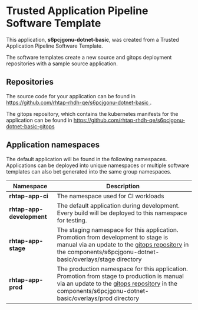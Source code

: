 # Trusted Application Pipeline Software Template

This application, **s6pcjgonu-dotnet-basic**, was created from a Trusted Application Pipeline Software Template.

The software templates create a new source and gitops deployment repositories with a sample source application. 

## Repositories

The source code for your application can be found in [https://github.com/rhtap-rhdh-qe/s6pcjgonu-dotnet-basic ](https://github.com/rhtap-rhdh-qe/s6pcjgonu-dotnet-basic ).
 
The gitops repository, which contains the kubernetes manifests for the application can be found in 
[https://github.com/rhtap-rhdh-qe/s6pcjgonu-dotnet-basic-gitops ](https://github.com/rhtap-rhdh-qe/s6pcjgonu-dotnet-basic-gitops ) 

## Application namespaces 

The default application will be found in the following namespaces. Applications can be deployed into unique namespaces or multiple software templates can also bet generated into the same group namespaces.  

|  Namespace   |  Description   |  
| -------- | -------- |
| **rhtap-app-ci** | The namespace used for CI workloads |
| **rhtap-app-development** | The default application during development. Every build will be deployed to this namespace for testing. |
| **rhtap-app-stage** | The staging namespace for this application. Promotion from development to stage is manual via an update to the [gitops repository](https://github.com/rhtap-rhdh-qe/s6pcjgonu-dotnet-basic-gitops ) in the components/s6pcjgonu-dotnet-basic/overlays/stage directory |
| **rhtap-app-prod** | The production namespace for this application. Promotion from stage to production is manual via an update to the [gitops repository](https://github.com/rhtap-rhdh-qe/s6pcjgonu-dotnet-basic-gitops ) in the components/s6pcjgonu-dotnet-basic/overlays/prod directory |